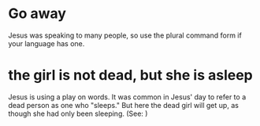 
# Go away
Jesus was speaking to many people, so use the plural command form if your language has one.

# the girl is not dead, but she is asleep
Jesus is using a play on words. It was common in Jesus' day to refer to a dead person as one who "sleeps." But here the dead girl will get up, as though she had only been sleeping. (See: )